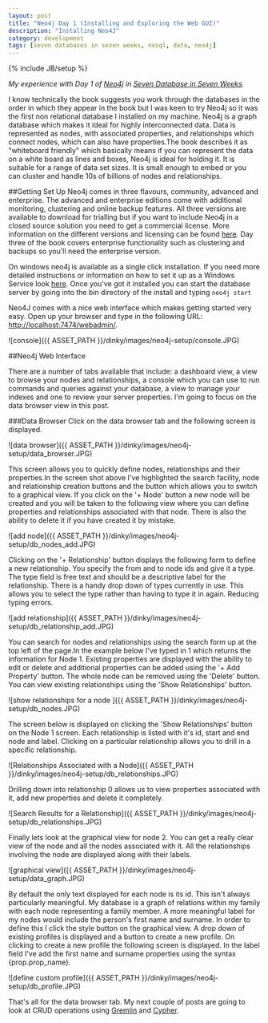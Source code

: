 ```yaml
---
layout: post
title: "Neo4j Day 1 (Installing and Exploring the Web GUI)"
description: "Installing Neo4J"
category: development
tags: [seven databases in seven weeks, nosql, data, neo4j]
---
```

{% include JB/setup %}

*My experience with Day 1 of [Neo4j](http://www.neo4j.org/) in [Seven Database in Seven Weeks](http://pragprog.com/book/rwdata/seven-databases-in-seven-weeks).*

I know technically the book suggests you work through the databases in the order in which they appear in the book but I was keen to try Neo4j so it was the first non relational database I installed on my machine. Neo4j is a graph database which makes it ideal for highly interconnected data. Data is represented as nodes, with associated properties, and relationships which connect nodes, which can also have properties.The book describes it as "whiteboard friendly" which basically means if you can represent the data on a white board as lines and boxes, Neo4j is ideal for holding it. It is suitable for a range of data set sizes. It is small enough to embed or you can cluster and handle 10s of billions of nodes and relationships.

##Getting Set Up 
Neo4j comes in three flavours, community, advanced and enterprise. The advanced and enterprise editions come with additional monitoring, clustering and online backup features. All three versions are available to download for trialling but if you want to include Neo4j in a closed source solution you need to get a commercial license. More information on the different versions and licensing can be found [here](http://www.neo4j.org/learn/licensing). Day three of the book covers enterprise functionality such as clustering and backups so you'll need the enterprise version.

On windows neo4j is available as a single click installation. If you need more detailed instructions or information on how to set it up as a Windows Service look [here](http://docs.neo4j.org/chunked/stable/server-installation.html).
Once you've got it installed you can start the database server by going into the bin directory of the install and typing
`neo4j start`

Neo4J comes with a nice web interface which makes getting started very easy. Open up your browser and type in the following URL: <http://localhost:7474/webadmin/>.

![console]({{ ASSET_PATH }}/dinky/images/neo4j-setup/console.JPG)

##Neo4j Web Interface	

There are a number of tabs available that include: a dashboard view, a view to browse your nodes and relationships, a console which you can use to run commands and queries against your database, a view to manage your indexes and one to review your server properties. I'm going to focus on the data browser view in this post.

###Data Browser
Click on the data browser tab and the following screen is displayed.

![data browser]({{ ASSET_PATH }}/dinky/images/neo4j-setup/data_browser.JPG)	
 
This screen allows you to quickly define nodes, relationships and their properties.In the screen shot above I've highlighted the search facility, node and relationship creation buttons and the button which allows you to switch to a graphical view.
If you click on the '+ Node' button a new node will be created and you will be taken to the following view where you can define properties and relationships associated with that node. There is also the ability to delete it if you have created it by mistake.
 
![add node]({{ ASSET_PATH }}/dinky/images/neo4j-setup/db_nodes_add.JPG)

Clicking on the '+ Relationship' button displays the following form to define a new relationship. You specify the from and to node ids and give it a type. The type field is free text and should be a descriptive label for the relationship. There is a handy drop down of types currently in use. This allows you to select the type rather than having to type it in again. Reducing typing errors.

![add relationship]({{ ASSET_PATH }}/dinky/images/neo4j-setup/db_relationship_add.JPG)

You can search for nodes and relationships using the search form up at the top left of the page.In the example below I've typed in 1 which returns the information for Node 1. Existing properties are displayed with the ability to edit or delete and additional properties can be added using the '+ Add Property' button. The whole node can be removed using the 'Delete' button. You can view existing relationships using the 'Show Relationships' button.
 
![show relationships for a node ]({{ ASSET_PATH }}/dinky/images/neo4j-setup/db_nodes.JPG)				
 
The screen below is displayed on clicking the 'Show Relationships' button on the Node 1 screen. Each relationship is listed with it's id, start and end node and label. Clicking on a particular relationship allows you to drill in a specific relationship.

![Relationships Associated with a Node]({{ ASSET_PATH }}/dinky/images/neo4j-setup/db_relationships.JPG)
			
Drilling down into relationship 0 allows us to view properties associated with it, add new properties and delete it completely.

![Search Results for a Relationship]({{ ASSET_PATH }}/dinky/images/neo4j-setup/db_relationships.JPG)

Finally lets look at the graphical view for node 2. You can get a really clear view of the node and all the nodes associated with it. All the relationships involving the node are displayed along with their labels.

![graphical view]({{ ASSET_PATH }}/dinky/images/neo4j-setup/data_graph.JPG)

By default the only text displayed for each node is its id. This isn't always particularly meaningful. My database is a graph of relations within my family with each node representing a family member. A more meaningful label for my nodes would include the person's first name and surname. In order to define this I click the style button on the graphical view. A drop down of existing profiles is displayed and a button to create a new profile. On clicking to create a new profile the following screen is displayed. In the label field I've add the first name and surname properties using the syntax {prop.prop_name}.

![define custom profile]({{ ASSET_PATH }}/dinky/images/neo4j-setup/db_profile.JPG)

That's all for the data browser tab. My next couple of posts are going to look at CRUD operations using [Gremlin](https://github.com/tinkerpop/gremlin/wiki) and [Cypher](http://docs.neo4j.org/chunked/milestone/cypher-query-lang.html).


